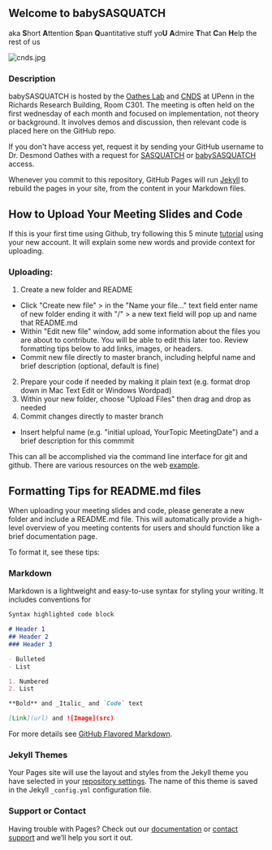## Welcome to babySASQUATCH

aka **S**hort **A**ttention **S**pan **Q**uantitative stuff yo**U** **A**dmire **T**hat **C**an **H**elp the rest of us

![cnds.jpg](https://github.com/djo155/babySASQUATCH/cnds.jpg)

### Description
babySASQUATCH is hosted by the [Oathes Lab](https://www.med.upenn.edu/oatheslab/) and [CNDS](https://www.med.upenn.edu/cnds/) at UPenn in the Richards Research Building, Room C301. The meeting is often held on the first wednesday of each month and focused on implementation, not theory or background. It involves demos and discussion, then relevant code is placed here on the GitHub repo. 

If you don't have access yet, request it by sending your GitHub username to Dr. Desmond Oathes with a request for [SASQUATCH](https://github.com/djo155/SASQUATCH) or [babySASQUATCH](https://github.com/djo155/babySASQUATCH) access. 

Whenever you commit to this repository, GitHub Pages will run [Jekyll](https://jekyllrb.com/) to rebuild the pages in your site, from the content in your Markdown files.

## How to Upload Your Meeting Slides and Code
If this is your first time using Github, try following this 5 minute [tutorial](https://guides.github.com/activities/hello-world/) using your new account. It will explain some new words and provide context for uploading.

### Uploading:
1. Create a new folder and README
  - Click "Create new file" > in the "Name your file..." text field enter name of new folder ending it with "/" > a new text field will pop up and name that README.md 
  - Within "Edit new file" window, add some information about the files you are about to contribute. You will be able to edit this later too. Review formatting tips below to add links, images, or headers.
  - Commit new file directly to master branch, including helpful name and brief description (optional, default is fine)
2. Prepare your code if needed by making it plain text (e.g. format drop down in Mac Text Edit or Windows Wordpad) 
3. Within your new folder, choose "Upload Files" then drag and drop as needed
4. Commit changes directly to master branch
  - Insert helpful name (e.g. "initial upload, YourTopic MeetingDate") and a brief description for this commmit 

This can all be accomplished via the command line interface for git and github. There are various resources on the web [example](https://product.hubspot.com/blog/git-and-github-tutorial-for-beginners).

## Formatting Tips for README.md files
When uploading your meeting slides and code, please generate a new folder and include a README.md file. This will automatically provide a high-level overview of you meeting contents for users and should function like a brief documentation page. 

To format it, see these tips:
### Markdown

Markdown is a lightweight and easy-to-use syntax for styling your writing. It includes conventions for

```markdown
Syntax highlighted code block

# Header 1
## Header 2
### Header 3

- Bulleted
- List

1. Numbered
2. List

**Bold** and _Italic_ and `Code` text

[Link](url) and ![Image](src)
```

For more details see [GitHub Flavored Markdown](https://guides.github.com/features/mastering-markdown/).

### Jekyll Themes

Your Pages site will use the layout and styles from the Jekyll theme you have selected in your [repository settings](https://github.com/djo155/babySASQUATCH/settings). The name of this theme is saved in the Jekyll `_config.yml` configuration file.

### Support or Contact

Having trouble with Pages? Check out our [documentation](https://help.github.com/categories/github-pages-basics/) or [contact support](https://github.com/contact) and we’ll help you sort it out.
